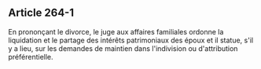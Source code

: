 Article 264-1
----
En prononçant le divorce, le juge aux affaires familiales ordonne la liquidation
et le partage des intérêts patrimoniaux des époux et il statue, s'il y a lieu,
sur les demandes de maintien dans l'indivision ou d'attribution préférentielle.
